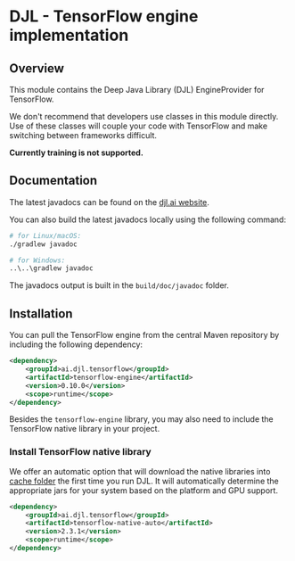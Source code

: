 # DJL - TensorFlow engine implementation

## Overview

This module contains the Deep Java Library (DJL) EngineProvider for TensorFlow.

We don't recommend that developers use classes in this module directly. Use of these classes will
couple your code with TensorFlow and make switching between frameworks difficult.

**Currently training is not supported.**

## Documentation

The latest javadocs can be found on the [djl.ai website](https://javadoc.io/doc/ai.djl.tensorflow/tensorflow-engine/latest/index.html).

You can also build the latest javadocs locally using the following command:

```sh
# for Linux/macOS:
./gradlew javadoc

# for Windows:
..\..\gradlew javadoc
```
The javadocs output is built in the `build/doc/javadoc` folder.

## Installation
You can pull the TensorFlow engine from the central Maven repository by including the following dependency:

```xml
<dependency>
    <groupId>ai.djl.tensorflow</groupId>
    <artifactId>tensorflow-engine</artifactId>
    <version>0.10.0</version>
    <scope>runtime</scope>
</dependency>
```

Besides the `tensorflow-engine` library, you may also need to include the TensorFlow native library in your project.

### Install TensorFlow native library

We offer an automatic option that will download the native libraries into [cache folder](../../docs/development/cache_management.md) the first time you run DJL.
It will automatically determine the appropriate jars for your system based on the platform and GPU support.

```xml
<dependency>
    <groupId>ai.djl.tensorflow</groupId>
    <artifactId>tensorflow-native-auto</artifactId>
    <version>2.3.1</version>
    <scope>runtime</scope>
</dependency>
```

